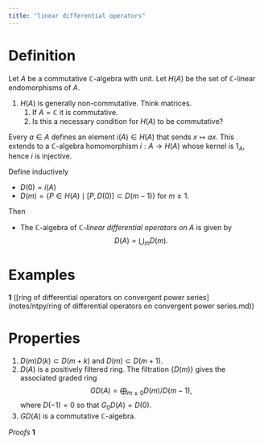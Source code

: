 ```yaml
---
title: "linear differential operators"
---
```


# Definition
Let $A$ be a commutative $\mathbb{C}$-algebra with unit. Let $H(A)$ be the set of $\mathbb{C}$-linear endomorphisms of $A$. 
1. $H(A)$ is generally non-commutative. Think matrices.
	1. If $A=\mathbb{C}$ it is commutative.
	2. Is this a necessary condition for $H(A)$ to be commutative?

Every $a\in A$ defines an element $i(A)\in H(A)$ that sends $x\mapsto ax$. This extends to a $\mathbb{C}$-algebra homomorphism $i:A\to H(A)$ whose kernel is $1_A$, hence $i$ is injective.

Define inductively
- $D(0)=i(A)$
- $D(m)=\{P\in H(A)\mid [P,D(0)]\subset D(m-1)\}$ for $m\geq 1$.

Then 
- The $\mathbb{C}$-algebra of *$\mathbb{C}$-linear differential operators on $A$* is given by $$D(A)=\bigcup_m D(m).$$ 
# Examples
**1** ([ring of differential operators on convergent power series](notes/ntpy/ring of differential operators on convergent power series.md))

# Properties
1. $D(m)D(k)\subset D(m+k)$ and $D(m)\subset D(m+1)$.
2. $D(A)$ is a positively filtered ring. The filtration $\{D(m)\}$ gives the associated graded ring $$GD(A)=\bigoplus_{m\geq 0}D(m)/D(m-1),$$where $D(-1)=0$ so that $G_0D(A)=D(0)$. 
3. $GD(A)$ is a commutative $\mathbb{C}$-algebra.

*Proofs*
**1**
